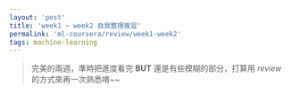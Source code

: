 ```yaml
---
layout: 'post'
title: 'week1 ~ week2 自我整理複習'
permalink: 'ml-coursera/review/week1-week2'
tags: machine-learning
---
```


> 完美的兩週，準時把進度看完 __BUT__ 還是有些模糊的部分，打算用 _review_ 的方式來再一次熟悉唷~~

